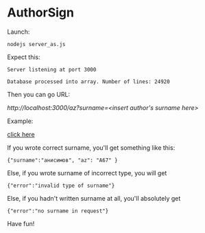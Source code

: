 AuthorSign
==========

Launch:

`nodejs server_as.js`

Expect this:

`Server listening at port 3000`

`Database processed into array. Number of lines: 24920`

Then you can go URL:

*http://localhost:3000/az?surname=<insert author's surname here>*

Example:

[click here](http://localhost:3000/az?surname=%D0%90%D0%BD%D0%B8%D1%81%D0%B8%D0%BC%D0%BE%D0%B2)

If you wrote correct surname, you'll get something like this:

`{"surname":"анисимов", "az": "А67" }`

Else, if you wrote surname of incorrect type, you will get

`{"error":"invalid type of surname"}`

Else, if you hadn't written surname at all, you'll absolutely get

`{"error":"no surname in request"}`

Have fun!
